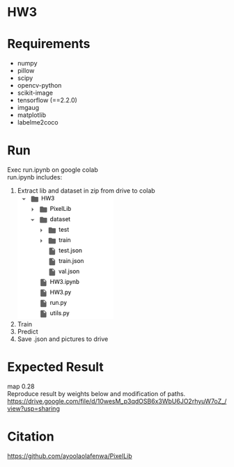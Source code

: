 # HW3

# Requirements
* numpy <br>
* pillow <br>
* scipy <br>
* opencv-python <br>
* scikit-image <br>
* tensorflow (==2.2.0)<br>
* imgaug <br>
* matplotlib <br>
* labelme2coco <br>

# Run
Exec run.ipynb on google colab <br>
run.ipynb includes: <br>
1. Extract lib and dataset in zip from drive to colab <br>
![image](https://github.com/b4435242/Vision/blob/main/HW3/Folder_Structure.png)
2. Train <br>
3. Predict <br>
4. Save .json and pictures to drive <br>

# Expected Result 
map 0.28 <br>
Reproduce result by weights below and modification of paths. <br>
https://drive.google.com/file/d/10wesM_p3qdOSB6x3WbU6JO2rhyuW7oZ_/view?usp=sharing


# Citation
https://github.com/ayoolaolafenwa/PixelLib